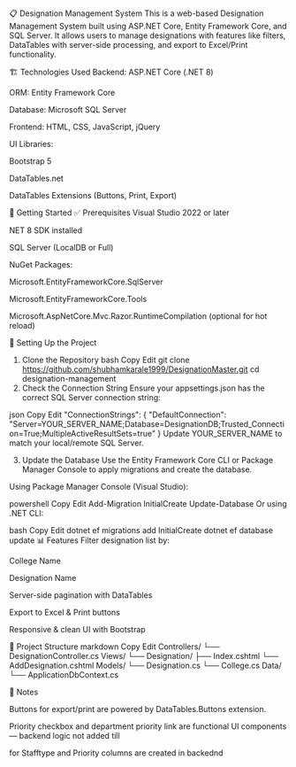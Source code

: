
📋 Designation Management System
This is a web-based Designation Management System built using ASP.NET Core, Entity Framework Core, and SQL Server. It allows users to manage designations with features like filters, DataTables with server-side processing, and export to Excel/Print functionality.

🏗️ Technologies Used
Backend: ASP.NET Core (.NET 8)

ORM: Entity Framework Core

Database: Microsoft SQL Server

Frontend: HTML, CSS, JavaScript, jQuery

UI Libraries:

Bootstrap 5

DataTables.net

DataTables Extensions (Buttons, Print, Export)

🚀 Getting Started
✅ Prerequisites
Visual Studio 2022 or later

NET 8 SDK installed

SQL Server (LocalDB or Full)

NuGet Packages:

Microsoft.EntityFrameworkCore.SqlServer

Microsoft.EntityFrameworkCore.Tools

Microsoft.AspNetCore.Mvc.Razor.RuntimeCompilation (optional for hot reload)

🧪 Setting Up the Project
1. Clone the Repository
bash
Copy
Edit
git clone https://github.com/shubhamkarale1999/DesignationMaster.git
cd designation-management
2. Check the Connection String
Ensure your appsettings.json has the correct SQL Server connection string:

json
Copy
Edit
"ConnectionStrings": {
  "DefaultConnection": "Server=YOUR_SERVER_NAME;Database=DesignationDB;Trusted_Connection=True;MultipleActiveResultSets=true"
}
Update YOUR_SERVER_NAME to match your local/remote SQL Server.

3. Update the Database
Use the Entity Framework Core CLI or Package Manager Console to apply migrations and create the database.

Using Package Manager Console (Visual Studio):

powershell
Copy
Edit
Add-Migration InitialCreate
Update-Database
Or using .NET CLI:

bash
Copy
Edit
dotnet ef migrations add InitialCreate
dotnet ef database update
📊 Features
Filter designation list by:

College Name

Designation Name

Server-side pagination with DataTables

Export to Excel & Print buttons

Responsive & clean UI with Bootstrap

📂 Project Structure
markdown
Copy
Edit
Controllers/
  └── DesignationController.cs
Views/
  └── Designation/
      ├── Index.cshtml
      └── AddDesignation.cshtml
Models/
  └── Designation.cs
  └── College.cs
Data/
  └── ApplicationDbContext.cs

📌 Notes

Buttons for export/print are powered by DataTables.Buttons extension.

Priority checkbox and department priority link are functional UI components — backend logic not added till

for Stafftype and Priority columns are created in backednd
